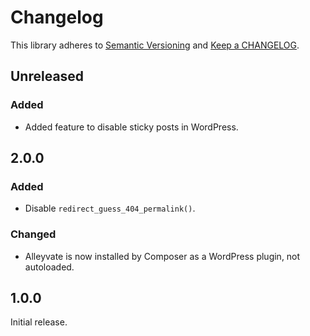 # Changelog

This library adheres to [Semantic Versioning](https://semver.org/) and [Keep a CHANGELOG](https://keepachangelog.com/en/1.0.0/).

## Unreleased

### Added

* Added feature to disable sticky posts in WordPress.

## 2.0.0

### Added

* Disable `redirect_guess_404_permalink()`.

### Changed

* Alleyvate is now installed by Composer as a WordPress plugin, not autoloaded.

## 1.0.0

Initial release.

